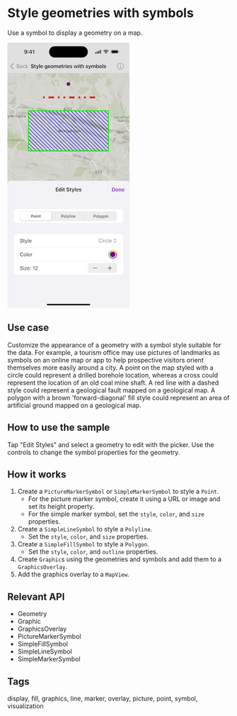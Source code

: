 # Style geometries with symbols

Use a symbol to display a geometry on a map.

![Screenshot of Style geometries with symbols samples](style-geometries-with-symbols.png)

## Use case

Customize the appearance of a geometry with a symbol style suitable for the data. For example, a tourism office may use pictures of landmarks as symbols on an online map or app to help prospective visitors orient themselves more easily around a city. A point on the map styled with a circle could represent a drilled borehole location, whereas a cross could represent the location of an old coal mine shaft. A red line with a dashed style could represent a geological fault mapped on a geological map. A polygon with a brown 'forward-diagonal' fill style could represent an area of artificial ground mapped on a geological map.

## How to use the sample

Tap "Edit Styles" and select a geometry to edit with the picker. Use the controls to change the symbol properties for the geometry.

## How it works

1. Create a `PictureMarkerSymbol` or `SimpleMarkerSymbol` to style a `Point`.
    * For the picture marker symbol, create it using a URL or image and set its height property.
    * For the simple marker symbol, set the `style`, `color`, and `size` properties.
2. Create a `SimpleLineSymbol` to style a `Polyline`.
    * Set the `style`, `color`, and `size` properties.
3. Create a `SimpleFillSymbol` to style a `Polygon`.
    * Set the `style`, `color`, and `outline` properties.
4. Create `Graphic`s using the geometries and symbols and add them to a `GraphicsOverlay`.
5. Add the graphics overlay to a `MapView`.

## Relevant API

* Geometry
* Graphic
* GraphicsOverlay
* PictureMarkerSymbol
* SimpleFillSymbol
* SimpleLineSymbol
* SimpleMarkerSymbol

## Tags

display, fill, graphics, line, marker, overlay, picture, point, symbol, visualization
